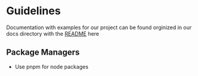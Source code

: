 # Guidelines

Documentation with examples for our project can be found orginized in our docs directory with the [README](../docs/README.md) here

## Package Managers

- Use pnpm for node packages
